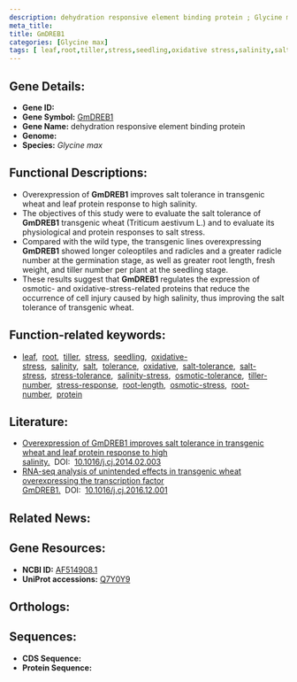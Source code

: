 ```yaml
---
description: dehydration responsive element binding protein ; Glycine max
meta_title:
title: GmDREB1
categories: [Glycine max]
tags: [ leaf,root,tiller,stress,seedling,oxidative stress,salinity,salt,tolerance,oxidative,salt tolerance,salt stress,stress tolerance,salinity stress,osmotic tolerance,tiller number,stress response,root length,osmotic stress,root number,protein ]
---
```


## Gene Details:
- **Gene ID:** []()
- **Gene Symbol:** <u>GmDREB1</u>
- **Gene Name:** dehydration responsive element binding protein
- **Genome:** 
- **Species:** *Glycine max*

## Functional Descriptions:
   - Overexpression of **GmDREB1** improves salt tolerance in transgenic wheat and leaf protein response to high salinity.
   - The objectives of this study were to evaluate the salt tolerance of **GmDREB1** transgenic wheat (Triticum aestivum L.) and to evaluate its physiological and protein responses to salt stress.
   - Compared with the wild type, the transgenic lines overexpressing **GmDREB1** showed longer coleoptiles and radicles and a greater radicle number at the germination stage, as well as greater root length, fresh weight, and tiller number per plant at the seedling stage.
   - These results suggest that **GmDREB1** regulates the expression of osmotic- and oxidative-stress-related proteins that reduce the occurrence of cell injury caused by high salinity, thus improving the salt tolerance of transgenic wheat.

## Function-related keywords:
   - [leaf](/tags/leaf/),&nbsp;&nbsp;[root](/tags/root/),&nbsp;&nbsp;[tiller](/tags/tiller/),&nbsp;&nbsp;[stress](/tags/stress/),&nbsp;&nbsp;[seedling](/tags/seedling/),&nbsp;&nbsp;[oxidative-stress](/tags/oxidative-stress/),&nbsp;&nbsp;[salinity](/tags/salinity/),&nbsp;&nbsp;[salt](/tags/salt/),&nbsp;&nbsp;[tolerance](/tags/tolerance/),&nbsp;&nbsp;[oxidative](/tags/oxidative/),&nbsp;&nbsp;[salt-tolerance](/tags/salt-tolerance/),&nbsp;&nbsp;[salt-stress](/tags/salt-stress/),&nbsp;&nbsp;[stress-tolerance](/tags/stress-tolerance/),&nbsp;&nbsp;[salinity-stress](/tags/salinity-stress/),&nbsp;&nbsp;[osmotic-tolerance](/tags/osmotic-tolerance/),&nbsp;&nbsp;[tiller-number](/tags/tiller-number/),&nbsp;&nbsp;[stress-response](/tags/stress-response/),&nbsp;&nbsp;[root-length](/tags/root-length/),&nbsp;&nbsp;[osmotic-stress](/tags/osmotic-stress/),&nbsp;&nbsp;[root-number](/tags/root-number/),&nbsp;&nbsp;[protein](/tags/protein/)

## Literature:
   - [Overexpression of GmDREB1 improves salt tolerance in transgenic wheat and leaf protein response to high salinity.](https://www.doi.org/10.1016/j.cj.2014.02.003)&nbsp;&nbsp;DOI:&nbsp;&nbsp;[10.1016/j.cj.2014.02.003](https://www.doi.org/10.1016/j.cj.2014.02.003)
   - [RNA-seq analysis of unintended effects in transgenic wheat overexpressing the transcription factor GmDREB1.](https://www.doi.org/10.1016/j.cj.2016.12.001)&nbsp;&nbsp;DOI:&nbsp;&nbsp;[10.1016/j.cj.2016.12.001](https://www.doi.org/10.1016/j.cj.2016.12.001)

## Related News:

## Gene Resources:
- **NCBI ID:**  [AF514908.1](https://www.ncbi.nlm.nih.gov/search/all/?term=AF514908.1)
- **UniProt accessions:**  [Q7Y0Y9](https://www.uniprot.org/uniprotkb/Q7Y0Y9/entry)

## Orthologs:

## Sequences:
- **CDS Sequence:**
- **Protein Sequence:**

